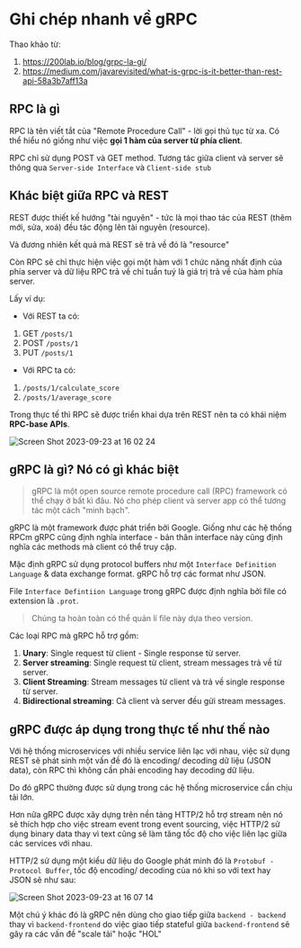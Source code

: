 # Ghi chép nhanh về gRPC

Thao khảo từ:

1. <https://200lab.io/blog/grpc-la-gi/>
2. <https://medium.com/javarevisited/what-is-grpc-is-it-better-than-rest-api-58a3b7aff13a>

## RPC là gì

RPC là tên viết tắt của "Remote Procedure Call" - lời gọi thủ tục từ xa. Có thể hiểu nó giống như việc **gọi 1 hàm của server từ phía client**.

RPC chỉ sử dụng POST và GET method. Tương tác giữa client và server sẽ thông qua `Server-side Interface` và `Client-side stub`

## Khác biệt giữa RPC và REST

REST được thiết kế hướng "tài nguyên" - tức là mọi thao tác của REST (thêm mới, sửa, xoá) đều tác động lên tài nguyên (resource).

Và đương nhiên kết quả mà REST sẽ trả về đó là "resource"

Còn RPC sẽ chỉ thực hiện việc gọi một hàm với 1 chức năng nhất định của phía server và dữ liệu RPC trả về chỉ tuần tuý là giá trị trả về của hàm phía server.

Lấy ví dụ:

- Với REST ta có:

1. GET `/posts/1`
2. POST `/posts/1`
3. PUT `/posts/1`

- Với RPC ta có:

1. `/posts/1/calculate_score`
2. `/posts/1/average_score`

Trong thực tế thì RPC sẽ được triển khai dựa trên REST nên ta có khái niệm **RPC-base APIs**.

![Screen Shot 2023-09-23 at 16 02 24](https://github.com/tuananhhedspibk/DDD-Modeling/assets/15076665/ac2567e6-f17c-4de4-986a-c4c07855a780)

## gRPC là gì? Nó có gì khác biệt

> gRPC là một open source remote procedure call (RPC) framework có thể chạy ở bất kì đâu. Nó cho phép client và server app có thể tương tác một cách "minh bạch".

gRPC là một framework được phát triển bởi Google. Giống như các hệ thống RPCm gRPC cũng định nghĩa interface - bản thân interface này cũng định nghĩa các methods mà client có thể truy cập.

Mặc định gRPC sử dụng protocol buffers như một `Interface Definition Language` & data exchange format. gRPC hỗ trợ các format như JSON.

File `Interface Defintiion Language` trong gRPC được định nghĩa bởi file có extension là `.prot`.

> Chúng ta hoàn toàn có thể quản lí file này dựa theo version.

Các loại RPC mà gRPC hỗ trợ gồm:

1. **Unary**: Single request từ client - Single response từ server.
2. **Server streaming**: Single request từ client, stream messages trả về từ server.
3. **Client Streaming**: Stream messages từ client và trả về single response từ server.
4. **Bidirectional streaming**: Cả client và server đều gửi stream messages.

## gRPC được áp dụng trong thực tế như thế nào

Với hệ thống microservices với nhiều service liên lạc với nhau, việc sử dụng REST sẽ phát sinh một vấn đề đó là encoding/ decoding dữ liệu (JSON data), còn RPC thì không cần phải encoding hay decoding dữ liệu.

Do đó gRPC thường được sử dụng trong các hệ thống microservice cần chịu tải lớn.

Hơn nữa gRPC được xây dựng trên nền tảng HTTP/2 hỗ trợ stream nên nó sẽ thích hợp cho việc stream event trong event sourcing, việc HTTP/2 sử dụng binary data thay vì text cũng sẽ làm tăng tốc độ cho việc liên lạc giữa các services với nhau.

HTTP/2 sử dụng một kiểu dữ liệu do Google phát minh đó là `Protobuf - Protocol Buffer`, tốc độ encoding/ decoding của nó khi so với text hay JSON sẽ như sau:

![Screen Shot 2023-09-23 at 16 07 14](https://github.com/tuananhhedspibk/DDD-Modeling/assets/15076665/2600ac80-975d-47f4-9fd0-626dc07f62e1)

Một chú ý khác đó là gRPC nên dùng cho giao tiếp giữa `backend - backend` thay vì `backend-frontend` do việc giao tiếp stateful giữa `backend-frontend` sẽ gây ra các vấn đề "scale tải" hoặc "HOL"
